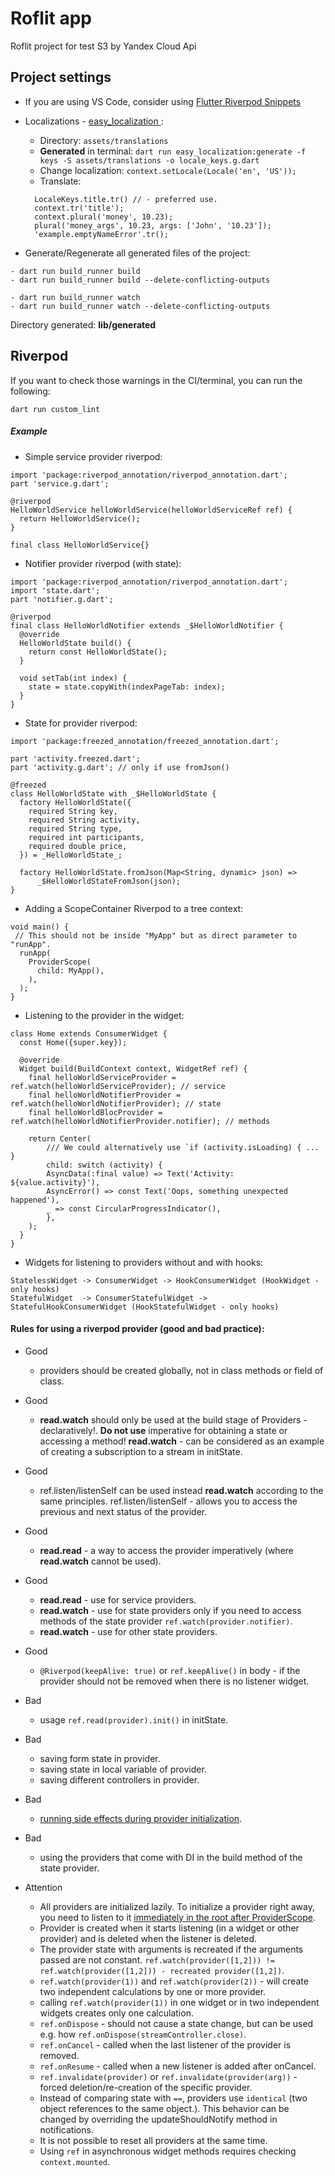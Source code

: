 # Roflit app

Roflit project for test S3 by Yandex Cloud Api

## Project settings

- If you are using VS Code, consider using [Flutter Riverpod Snippets](https://riverpod.dev/assets/images/greetingProvider-47179931ef18184e7ab68f4e701ca916.gif)
- Localizations - [easy_localization ](https://pub.dev/packages/easy_localization/example):

  - Directory: `assets/translations`
  - **Generated** in terminal: `dart run easy_localization:generate -f keys -S assets/translations -o locale_keys.g.dart`
  - Change localization: `context.setLocale(Locale('en', 'US'));`
  - Translate:

  ```
    LocaleKeys.title.tr() // - preferred use.
    context.tr('title');
    context.plural('money', 10.23);
    plural('money_args', 10.23, args: ['John', '10.23']);
    'example.emptyNameError'.tr();
  ```

- Generate/Regenerate all generated files of the project:

```
- dart run build_runner build
- dart run build_runner build --delete-conflicting-outputs

- dart run build_runner watch
- dart run build_runner watch --delete-conflicting-outputs
```

Directory generated: **lib/generated**

## Riverpod

If you want to check those warnings in the CI/terminal, you can run the following:

```
dart run custom_lint
```

##### Example

- Simple service provider riverpod:

```
import 'package:riverpod_annotation/riverpod_annotation.dart';
part 'service.g.dart';

@riverpod
HelloWorldService helloWorldService(helloWorldServiceRef ref) {
  return HelloWorldService();
}

final class HelloWorldService{}
```

- Notifier provider riverpod (with state):

```
import 'package:riverpod_annotation/riverpod_annotation.dart';
import 'state.dart';
part 'notifier.g.dart';

@riverpod
final class HelloWorldNotifier extends _$HelloWorldNotifier {
  @override
  HelloWorldState build() {
    return const HelloWorldState();
  }

  void setTab(int index) {
    state = state.copyWith(indexPageTab: index);
  }
}
```

- State for provider riverpod:

```
import 'package:freezed_annotation/freezed_annotation.dart';

part 'activity.freezed.dart';
part 'activity.g.dart'; // only if use fromJson()

@freezed
class HelloWorldState with _$HelloWorldState {
  factory HelloWorldState({
    required String key,
    required String activity,
    required String type,
    required int participants,
    required double price,
  }) = _HelloWorldState_;

  factory HelloWorldState.fromJson(Map<String, dynamic> json) =>
      _$HelloWorldStateFromJson(json);
}
```

- Adding a ScopeContainer Riverpod to a tree context:

```
void main() {
 // This should not be inside "MyApp" but as direct parameter to "runApp".
  runApp(
    ProviderScope(
      child: MyApp(),
    ),
  );
}
```

- Listening to the provider in the widget:

```
class Home extends ConsumerWidget {
  const Home({super.key});

  @override
  Widget build(BuildContext context, WidgetRef ref) {
    final helloWorldServiceProvider = ref.watch(helloWorldServiceProvider); // service
    final helloWorldNotifierProvider = ref.watch(helloWorldNotifierProvider); // state
    final helloWorldBlocProvider = ref.watch(helloWorldNotifierProvider.notifier); // methods

    return Center(
        /// We could alternatively use `if (activity.isLoading) { ... }
        child: switch (activity) {
        AsyncData(:final value) => Text('Activity: ${value.activity}'),
        AsyncError() => const Text('Oops, something unexpected happened'),
        _ => const CircularProgressIndicator(),
        },
    );
  }
}
```

- Widgets for listening to providers without and with hooks:

```
StatelessWidget -> ConsumerWidget -> HookConsumerWidget (HookWidget - only hooks)
StatefulWidget  -> ConsumerStatefulWidget -> StatefulHookConsumerWidget (HookStatefulWidget - only hooks)
```

#### Rules for using a riverpod provider (good and bad practice):
- Good
  - providers should be created globally, not in class methods or field of class.
- Good
  - **read.watch** should only be used at the build stage of Providers - declaratively!.
    **Do not use** imperative for obtaining a state or accessing a method!
    **read.watch** - can be considered as an example of creating a subscription to a stream in initState.

- Good
  - ref.listen/listenSelf can be used instead **read.watch** according to the same principles.
    ref.listen/listenSelf - allows you to access the previous and next status of the provider.
- Good
  - **read.read** - a way to access the provider imperatively (where **read.watch** cannot be used).
- Good
  - **read.read** - use for service providers.
  - **read.watch** - use for state providers only if you need to access methods of the state provider `ref.watch(provider.notifier)`.
  - **read.watch** - use for other state providers.
- Good
  - `@Riverpod(keepAlive: true)` or `ref.keepAlive()` in body - if the provider should not be removed when there is no listener widget.
- Bad
  - usage `ref.read(provider).init()` in initState.
- Bad
  - saving form state in provider.
  - saving state in local variable of provider.
  - saving different controllers in provider.
- Bad  
  - [running side effects during provider initialization](https://riverpod.dev/docs/essentials/do_dont).  
- Bad 
  - using the providers that come with DI in the build method of the state provider.  
- Attention
  - All providers are initialized lazily.
    To initialize a provider right away, you need to listen to it [immediately in the root after ProviderScope](https://riverpod.dev/docs/essentials/eager_initialization).
  - Provider is created when it starts listening (in a widget or other provider) and is deleted when the listener is deleted. 
  - The provider state with arguments is recreated if the arguments passed are not constant.
    `ref.watch(provider([1,2])) != ref.watch(provider([1,2])) - recreated provider([1,2])`.
  - `ref.watch(provider(1))` and `ref.watch(provider(2))` - will create two independent calculations by one or more provider.
  - calling `ref.watch(provider(1))` in one widget or in two independent widgets creates only one calculation.
  - `ref.onDispose` - should not cause a state change, but can be used e.g. how `ref.onDispose(streamController.close)`.
  - `ref.onCancel` - called when the last listener of the provider is removed.
  - `ref.onResume` - called when a new listener is added after onCancel.
  - `ref.invalidate(provider)` or `ref.invalidate(provider(arg))` - forced deletion/re-creation of the specific provider.
  - Instead of comparing state with `==`, providers use `identical` (two object references to the same object.). This behavior can be changed by overriding the updateShouldNotify method in notifications.
  - It is not possible to reset all providers at the same time.
  - Using `ref` in asynchronous widget methods requires checking `context.mounted`.
